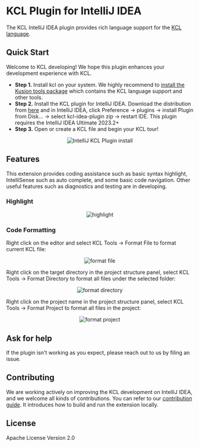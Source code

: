 # KCL Plugin for IntelliJ IDEA

The KCL IntelliJ IDEA plugin provides rich language support for the [KCL language](https://kusionstack.io/docs/reference/lang/).


## Quick Start

Welcome to KCL developing! We hope this plugin enhances your development experience with KCL.

-   **Step 1.** Install kcl on your system. We highly recommend to [install the Kusion tools package](https://kusionstack.io/docs/user_docs/getting-started/install) which contains the KCL language support and other tools. 
-   **Step 2.** Install the KCL plugin for IntelliJ IDEA. Download the distribution from [here](distributions) and in IntelliJ IDEA, click Preference -> plugins -> install Plugin from Disk... -> select kcl-idea-plugin zip -> restart IDE. This plugin requires the IntelliJ IDEA Ultimate 2023.2+
-   **Step 3.** Open or create a KCL file and begin your KCL tour!

<div style="text-align: center;"><img src="docs/img/how-to-install.gif" alt="IntelliJ KCL Plugin install"></div>

## Features

This extension provides coding assistance such as basic syntax highlight, IntelliSense such as auto complete, and some basic code navigation. Other useful features such as diagnostics and testing are in developing.

### Highlight
<div style="text-align: center;"><img src="docs/img/highlight.jpg" alt="highlight"></div>

### Code Formatting

Right click on the editor and select KCL Tools -> Format File to format current KCL file:

<div style="text-align: center;"><img src="docs/img/format-file.png" alt="format file"></div>

Right click on the target directory in the project structure panel, select KCL Tools -> Format Directory to format all files under the selected folder:

<div style="text-align: center;"><img src="docs/img/format-directory.png" alt="format directory"></div>

Right click on the project name in the project structure panel, select KCL Tools -> Format Project to format all files in the project:

<div style="text-align: center;"><img src="docs/img/format-project.png" alt="format project"></div>


## Ask for help

If the plugin isn't working as you expect, please reach out to us by filing an issue.


## Contributing

We are working actively on improving the KCL development on IntelliJ IDEA, and we welcome all kinds of contributions. You can refer to our [contribution guide](docs/CONTRIBUTING.md). It introduces how to build and run the extension locally.


## License

Apache License Version 2.0
